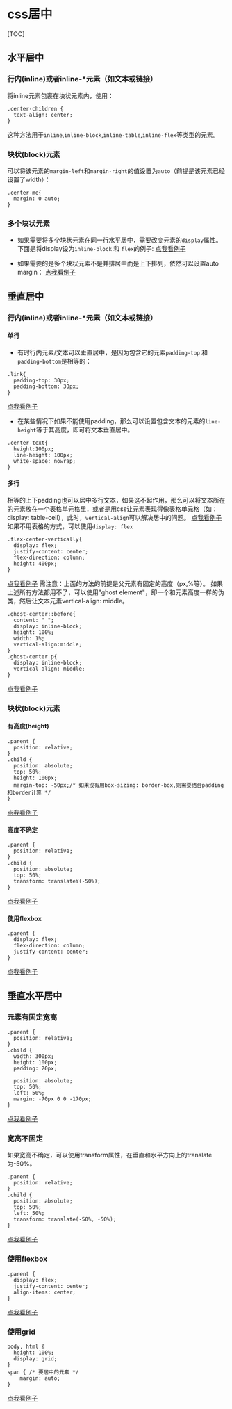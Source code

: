 # css居中 
[TOC]
## 水平居中
### 行内(inline)或者inline-*元素（如文本或链接）
将inline元素包裹在块状元素内，使用：
```
.center-children {
  text-align: center;
} 
```
这种方法用于`inline`,`inline-block`,`inline-table`,`inline-flex`等类型的元素。
### 块状(block)元素
可以将该元素的`margin-left`和`margin-right`的值设置为`auto`（前提是该元素已经设置了width）：
``` 
.center-me{
  margin: 0 auto;
}
```
### 多个块状元素
- 如果需要将多个块状元素在同一行水平居中，需要改变元素的`display`属性。下面是将display设为`inline-block` 和 `flex`的例子:
[点我看例子](https://codepen.io/xiaxiaxsyqm/pen/QOgBGB/)

- 如果需要的是多个块状元素不是并排居中而是上下排列，依然可以设置auto margin：
[点我看例子](https://codepen.io/xiaxiaxsyqm/pen/bYRmEe)

## 垂直居中
###  行内(inline)或者inline-*元素（如文本或链接）
#### 单行
- 有时行内元素/文本可以垂直居中，是因为包含它的元素`padding-top` 和 `padding-bottom`是相等的：
```
.link{
  padding-top: 30px;
  padding-bottom: 30px;
}
```
[点我看例子](https://codepen.io/xiaxiaxsyqm/pen/pdwxWd)

- 在某些情况下如果不能使用padding，那么可以设置包含文本的元素的`line-height`等于其高度，即可将文本垂直居中。
```
.center-text{
  height:100px;
  line-height: 100px;
  white-space: nowrap;
}
```
#### 多行
相等的上下padding也可以居中多行文本，如果这不起作用，那么可以将文本所在的元素放在一个表格单元格里，或者是用css让元素表现得像表格单元格（如：display: table-cell），此时，`vertical-align`可以解决居中的问题。
[点我看例子](https://codepen.io/xiaxiaxsyqm/pen/VrzMpR)
如果不用表格的方式，可以使用`display: flex`
```
.flex-center-vertically{
  display: flex;
  justify-content: center;
  flex-direction: column;
  height: 400px;
}
```
[点我看例子](https://codepen.io/xiaxiaxsyqm/pen/BmdwOL)
需注意：上面的方法的前提是父元素有固定的高度（px,%等）。
如果上述所有方法都用不了，可以使用"ghost element"，即一个和元素高度一样的伪类，然后让文本元素vertical-align: middle。
```
.ghost-center::before{
  content: " ";
  display: inline-block;
  height: 100%;
  width: 1%;
  vertical-align:middle;
}
.ghost-center p{
  display: inline-block;
  vertical-align: middle;
}
```
[点我看例子](https://codepen.io/xiaxiaxsyqm/pen/ZaJXgj)

### 块状(block)元素
#### 有高度(height)
```
.parent {
  position: relative;
}
.child {
  position: absolute;
  top: 50%;
  height: 100px;
  margin-top: -50px;/* 如果没有用box-sizing: border-box,则需要结合padding和border计算 */
}
```
[点我看例子](https://codepen.io/xiaxiaxsyqm/pen/rYrmGZ)
#### 高度不确定
```
.parent {
  position: relative;
}
.child {
  position: absolute;
  top: 50%;
  transform: translateY(-50%);
}
```
[点我看例子](https://codepen.io/xiaxiaxsyqm/pen/dZjWey)
#### 使用flexbox
```
.parent {
  display: flex;
  flex-direction: column;
  justify-content: center;
}
```
[点我看例子](https://codepen.io/xiaxiaxsyqm/pen/XzBRwQ)
## 垂直水平居中
### 元素有固定宽高
```
.parent {
  position: relative;
}
.child {
  width: 300px;
  height: 100px;
  padding: 20px;
  
  position: absolute;
  top: 50%;
  left: 50%;
  margin: -70px 0 0 -170px;
}
```
[点我看例子](https://codepen.io/xiaxiaxsyqm/pen/vWaZBy)
### 宽高不固定
如果宽高不确定，可以使用transform属性，在垂直和水平方向上的translate为-50%。
```
.parent {
  position: relative;
}
.child {
  position: absolute;
  top: 50%;
  left: 50%;
  transform: translate(-50%, -50%);
}
```
[点我看例子](https://codepen.io/xiaxiaxsyqm/pen/RjBgrp)
### 使用flexbox
```
.parent {
  display: flex;
  justify-content: center;
  align-items: center;
}
```
[点我看例子](https://codepen.io/xiaxiaxsyqm/pen/LOBLNN)
### 使用grid
```
body, html {
  height: 100%;
  display: grid;
}
span { /* 要居中的元素 */
	margin: auto;
}
```
[点我看例子](https://codepen.io/xiaxiaxsyqm/pen/LOBLRN)